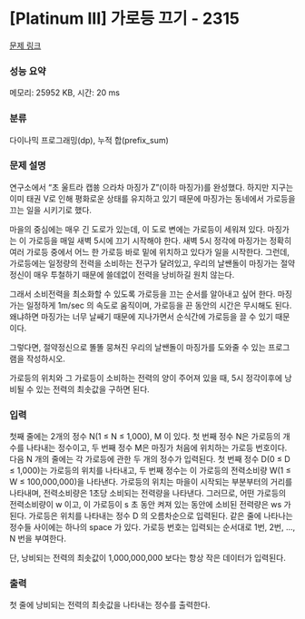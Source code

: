 # [Platinum III] 가로등 끄기 - 2315 

[문제 링크](https://www.acmicpc.net/problem/2315) 

### 성능 요약

메모리: 25952 KB, 시간: 20 ms

### 분류

다이나믹 프로그래밍(dp), 누적 합(prefix_sum)

### 문제 설명

<p>연구소에서 “초 울트라 캡쑝 으라차 마징가 Z”(이하 마징가)를 완성했다. 하지만 지구는 이미 태권 V로 인해 평화로운 상태를 유지하고 있기 때문에 마징가는 동네에서 가로등을 끄는 일을 시키기로 했다.</p>

<p>마을의 중심에는 매우 긴 도로가 있는데, 이 도로 변에는 가로등이 세워져 있다. 마징가는 이 가로등을 매일 새벽 5시에 끄기 시작해야 한다. 새벽 5시 정각에 마징가는 정확히 여러 가로등 중에서 어느 한 가로등 바로 밑에 위치하고 있다가 일을 시작한다. 그런데, 가로등에는 일정량의 전력을 소비하는 전구가 달려있고, 우리의 날쌘돌이 마징가는 절약정신이 매우 투철하기 때문에 쓸데없이 전력을 낭비하길 원치 않는다.</p>

<p>그래서 소비전력을 최소화할 수 있도록 가로등을 끄는 순서를 알아내고 싶어 한다. 마징가는 일정하게 1m/sec 의 속도로 움직이며, 가로등을 끈 동안의 시간은 무시해도 된다. 왜냐하면 마징가는 너무 날쌔기 때문에 지나가면서 순식간에 가로등을 끌 수 있기 때문이다.</p>

<p>그렇다면, 절약정신으로 똘똘 뭉쳐진 우리의 날쌘돌이 마징가를 도와줄 수 있는 프로그램을 작성하시오.</p>

<p>가로등의 위치와 그 가로등이 소비하는 전력의 양이 주어져 있을 때, 5시 정각이후에 낭비될 수 있는 전력의 최솟값을 구하면 된다.</p>

### 입력 

 <p>첫째 줄에는 2개의 정수 N(1 ≤ N ≤ 1,000), M 이 있다. 첫 번째 정수 N은 가로등의 개수를 나타내는 정수이고, 두 번째 정수 M은 마징가 처음에 위치하는 가로등 번호이다. 다음 N 개의 줄에는 각 가로등에 관한 두 개의 정수가 입력된다. 첫 번째 정수 D(0 ≤ D ≤ 1,000)는 가로등의 위치를 나타내고, 두 번째 정수는 이 가로등의 전력소비량 W(1 ≤ W ≤ 100,000,000)을 나타낸다. 가로등의 위치는 마을이 시작되는 부분부터의 거리를 나타내며, 전력소비량은 1초당 소비되는 전력량을 나타낸다. 그러므로, 어떤 가로등의 전력소비량이 w 이고, 이 가로등이 s 초 동안 켜져 있는 동안에 소비된 전력량은 ws 가 된다. 가로등은 위치를 나타내는 정수 D 의 오름차순으로 입력된다. 같은 줄에 나타나는 정수들 사이에는 하나의 space 가 있다. 가로등 번호는 입력되는 순서대로 1번, 2번, ..., N 번을 부여한다.</p>

<p>단, 낭비되는 전력의 최솟값이 1,000,000,000 보다는 항상 작은 데이터가 입력된다.</p>

### 출력 

 <p>첫 줄에 낭비되는 전력의 최솟값을 나타내는 정수를 출력한다.</p>

